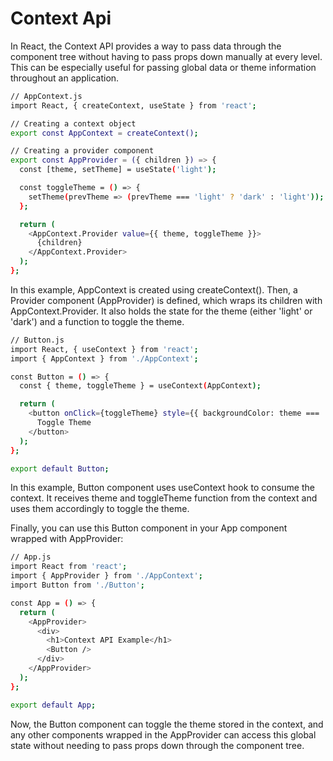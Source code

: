# Context Api

In React, the Context API provides a way to pass data through the component tree without having to pass props down manually at every level. This can be especially useful for passing global data or theme information throughout an application.

```bash 
// AppContext.js
import React, { createContext, useState } from 'react';

// Creating a context object
export const AppContext = createContext();

// Creating a provider component
export const AppProvider = ({ children }) => {
  const [theme, setTheme] = useState('light');

  const toggleTheme = () => {
    setTheme(prevTheme => (prevTheme === 'light' ? 'dark' : 'light'));
  };

  return (
    <AppContext.Provider value={{ theme, toggleTheme }}>
      {children}
    </AppContext.Provider>
  );
};

```
In this example, AppContext is created using createContext(). Then, a Provider component (AppProvider) is defined, which wraps its children with AppContext.Provider. It also holds the state for the theme (either 'light' or 'dark') and a function to toggle the theme.

```bash 
// Button.js
import React, { useContext } from 'react';
import { AppContext } from './AppContext';

const Button = () => {
  const { theme, toggleTheme } = useContext(AppContext);

  return (
    <button onClick={toggleTheme} style={{ backgroundColor: theme === 'light' ? '#ffffff' : '#333333', color: theme === 'light' ? '#333333' : '#ffffff' }}>
      Toggle Theme
    </button>
  );
};

export default Button;

```

In this example, Button component uses useContext hook to consume the context. It receives theme and toggleTheme function from the context and uses them accordingly to toggle the theme.

Finally, you can use this Button component in your App component wrapped with AppProvider:

```bash 
// App.js
import React from 'react';
import { AppProvider } from './AppContext';
import Button from './Button';

const App = () => {
  return (
    <AppProvider>
      <div>
        <h1>Context API Example</h1>
        <Button />
      </div>
    </AppProvider>
  );
};

export default App;
```
Now, the Button component can toggle the theme stored in the context, and any other components wrapped in the AppProvider can access this global state without needing to pass props down through the component tree.